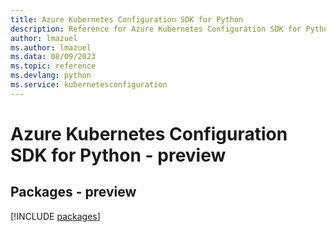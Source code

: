 ```yaml
---
title: Azure Kubernetes Configuration SDK for Python
description: Reference for Azure Kubernetes Configuration SDK for Python
author: lmazuel
ms.author: lmazuel
ms.data: 08/09/2023
ms.topic: reference
ms.devlang: python
ms.service: kubernetesconfiguration
---
```

# Azure Kubernetes Configuration SDK for Python - preview
## Packages - preview
[!INCLUDE [packages](kubernetes-configuration-index.md)]